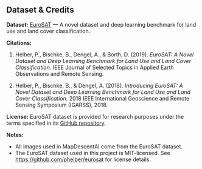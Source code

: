 ## Dataset & Credits

**Dataset:** [EuroSAT](https://github.com/phelber/eurosat) — A novel dataset and deep learning benchmark for land use and land cover classification.  

**Citations:**  
1. Helber, P., Bischke, B., Dengel, A., & Borth, D. (2019). *EuroSAT: A Novel Dataset and Deep Learning Benchmark for Land Use and Land Cover Classification.* IEEE Journal of Selected Topics in Applied Earth Observations and Remote Sensing.  

2. Helber, P., Bischke, B., & Dengel, A. (2018). *Introducing EuroSAT: A Novel Dataset and Deep Learning Benchmark for Land Use and Land Cover Classification.* 2018 IEEE International Geoscience and Remote Sensing Symposium (IGARSS), 2018.


**License:** EuroSAT dataset is provided for research purposes under the terms specified in its [GitHub repository](https://github.com/phelber/eurosat).  

**Notes:**  
- All images used in MapDescentAI come from the EuroSAT dataset.  
- The EuroSAT dataset used in this project is MIT-licensed. See https://github.com/phelber/eurosat for license details.